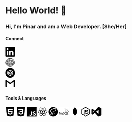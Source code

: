# Hello World! :raising_hand:

### Hi, I'm Pinar and am a Web Developer. [She/Her]

#### Connect
<code><a href="https://www.linkedin.com/in/epinar"><img height="30" alt="LinkedIn" src="https://raw.githubusercontent.com/pinargultekin/pinargultekin/master/images/linkedin.svg"> </a></code> 
<code><a href="https://www.pinargultekin.com"><img height="30" alt="Portfolio" src="https://raw.githubusercontent.com/pinargultekin/pinargultekin/master/images/www.svg"> </a></code> 
<code><a href="https://codepen.io/29bucuk"><img height="30" alt="Codepen" src="https://raw.githubusercontent.com/pinargultekin/pinargultekin/master/images/codepen.svg"> </a></code>
<code><a href="mailto:gultekinep@gmail.com"><img height="30" alt="Gmail" src="https://raw.githubusercontent.com/pinargultekin/pinargultekin/master/images/gmail.svg"> </a></code>

#### Tools & Languages
<code><img height="30" alt="HTML5" src="https://raw.githubusercontent.com/pinargultekin/pinargultekin/master/images/html5.svg"></code>
<code><img height="30" alt="CSS3" src="https://raw.githubusercontent.com/pinargultekin/pinargultekin/master/images/css3.svg"></code>
<code><img height="30" alt="JavaScript" src="https://raw.githubusercontent.com/pinargultekin/pinargultekin/master/images/javascript (1).svg"></code>
<code><img height="30" alt="React.js" src="https://raw.githubusercontent.com/pinargultekin/pinargultekin/master/images/react (1).svg"></code>
<code><img height="30" alt="Sass" src="https://raw.githubusercontent.com/pinargultekin/pinargultekin/master/images/sass (1).svg"></code>
<code><img height="30" alt="MySQL" src="https://raw.githubusercontent.com/pinargultekin/pinargultekin/master/images/mysql.svg"></code>
<code><img height="30" alt="MongoDB" src="https://raw.githubusercontent.com/pinargultekin/pinargultekin/master/images/mongodb.svg"></code>
<code><img height="30" alt="Node.js" src="https://raw.githubusercontent.com/pinargultekin/pinargultekin/master/images/node-dot-js (1).svg"></code>
<code><img height="30" alt="Visual Studio Code" src="https://raw.githubusercontent.com/pinargultekin/pinargultekin/master/images/visualstudio.svg"></code>